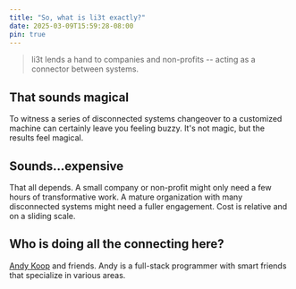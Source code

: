 ```yaml
---
title: "So, what is li3t exactly?"
date: 2025-03-09T15:59:28-08:00
pin: true
---
```


> li3t lends a hand to companies and non-profits -- acting as a connector between systems. 

<!--more-->

## That sounds magical

To witness a series of disconnected systems changeover to a customized machine can certainly leave you feeling buzzy. It's not magic, but the results feel magical. 

## Sounds...expensive

That all depends. A small company or non-profit might only need a few hours of transformative work. A mature organization with many disconnected systems might need a fuller engagement. Cost is relative and on a sliding scale. 

## Who is doing all the connecting here? 

[Andy Koop](https://koop.ws) and friends. Andy is a full-stack programmer with smart friends that specialize in various areas. 

